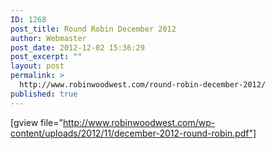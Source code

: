 ```yaml
---
ID: 1268
post_title: Round Robin December 2012
author: Webmaster
post_date: 2012-12-02 15:36:29
post_excerpt: ""
layout: post
permalink: >
  http://www.robinwoodwest.com/round-robin-december-2012/
published: true
---
```

[gview file="http://www.robinwoodwest.com/wp-content/uploads/2012/11/december-2012-round-robin.pdf"]